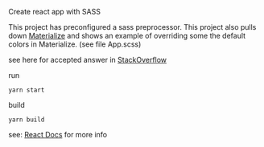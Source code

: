 Create react app with SASS

This project has preconfigured a sass preprocessor. This project also pulls down [Materialize](http://materializecss.com/) and
shows an example of overriding some the default colors in Materialize. (see file App.scss)

see here for accepted answer in [StackOverflow](https://stackoverflow.com/a/42515471/4841710)

run

`yarn start`

build

`yarn build`

see: [React Docs](https://github.com/facebook/create-react-app/blob/master/packages/react-scripts/template/README.md#adding-a-css-preprocessor-sass-less-etc) for more info
